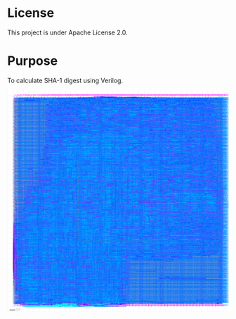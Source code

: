 
# License

This project is under Apache License 2.0.

# Purpose

To calculate SHA-1 digest using Verilog.

![GDSII](pics/sha1.png)
